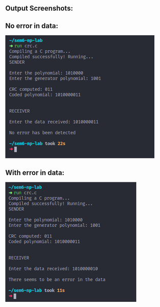 ## Output Screenshots:

## No error in data:

![no_error](no_error.png)

## With error in data:

![error](error.png)
